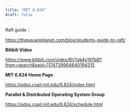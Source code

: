 ```yaml
---
title: "MIT 6.824"
draft: false
---
```




Raft guide： 

https://thesquareplanet.com/blog/students-guide-to-raft/





**Bilibili Video**

https://www.bilibili.com/video/BV1qk4y197bB?from=search&seid=1174739964640194315



**MIT 6.824 Home Page**

https://pdos.csail.mit.edu/6.824/index.html



**Parallel & Distributed Operating System Group**

https://pdos.csail.mit.edu/6.824/schedule.html

